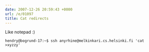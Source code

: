 ```yaml
---
date: 2007-12-26 20:59:43 +0000
url: /e/01097
title: Cat redirects
---
```


Like notepad :)

	hendry@bogrund-17:~$ ssh anyrhine@melkinkari.cs.helsinki.fi 'cat >xyzzy'
